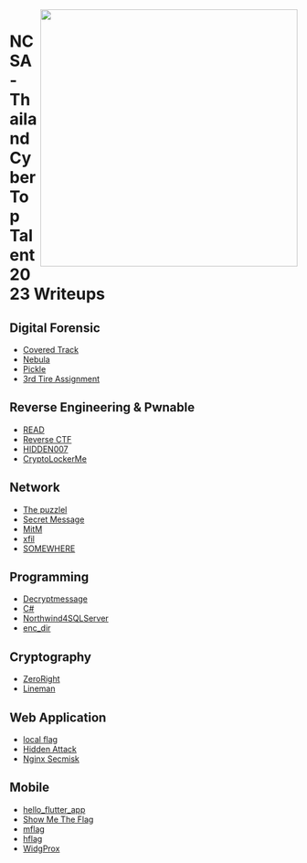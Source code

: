 <img align="right" src="https://cdn1.natdanai.net/wp-content/uploads/2023/07/thctt.jpg" width="450" />

# NCSA - Thailand Cyber Top Talent 2023 Writeups

## Digital Forensic

- [Covered Track]()
- [Nebula](https://shorturl.asia/tkopQ)
- [Pickle]()
- [3rd Tire Assignment]()


## Reverse Engineering & Pwnable

- [READ]( https://shorturl.asia/ZDiQX)
- [Reverse CTF](https://shorturl.asia/wxuvS)
- [HIDDEN007](https://shorturl.asia/eHvui)
- [CryptoLockerMe](https://shorturl.asia/LFzTf)

## Network

- [The puzzlel](https://shorturl.asia/0l2du)
- [Secret Message](https://shorturl.asia/0l2du)
- [MitM](https://shorturl.asia/0l2du)
- [xfil](https://shorturl.asia/0l2du)
- [SOMEWHERE](https://shorturl.asia/0l2du)

## Programming

- [Decryptmessage](https://shorturl.asia/tkopQ)
- [C#]()
- [Northwind4SQLServer]()
- [enc_dir]()

## Cryptography

- [ZeroRight](https://shorturl.asia/9354Z)
- [Lineman](https://shorturl.asia/9354Z)

## Web Application

- [local flag](https://shorturl.asia/yXDYx)
- [Hidden Attack]()
- [Nginx Secmisk]()

## Mobile

- [hello_flutter_app](https://shorturl.asia/tkopQ)
- [Show Me The Flag]()
- [mflag]()
- [hflag]()
- [WidgProx]()
